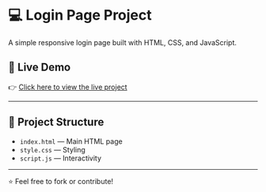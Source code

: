 # 💻 Login Page Project

A simple responsive login page built with HTML, CSS, and JavaScript.

## 🚀 Live Demo
👉 [Click here to view the live project](https://rehan-dev-07.github.io/Login-page/)

---

## 📂 Project Structure
- `index.html` — Main HTML page  
- `style.css` — Styling  
- `script.js` — Interactivity  

---

⭐ Feel free to fork or contribute!

